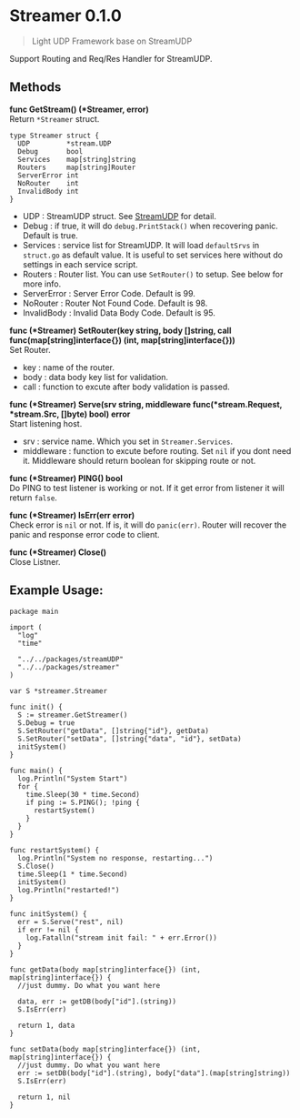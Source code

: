 # Streamer 0.1.0
> Light UDP Framework base on StreamUDP

Support Routing and Req/Res Handler for StreamUDP.

## Methods
**func GetStream() (\*Streamer, error)**  
Return `*Streamer` struct. 
```
type Streamer struct {
  UDP         *stream.UDP
  Debug       bool
  Services    map[string]string
  Routers     map[string]Router
  ServerError int
  NoRouter    int
  InvalidBody int
}
```
- UDP : StreamUDP struct. See [StreamUDP](https://github.com/NeoJRotary/streamUDP) for detail.
- Debug : if true, it will do `debug.PrintStack()` when recovering panic. Default is true.
- Services : service list for StreamUDP. It will load `defaultSrvs` in `struct.go` as default value. It is useful to set services here without do settings in each service script.
- Routers : Router list. You can use `SetRouter()` to setup. See below for more info.
- ServerError : Server Error Code. Default is 99.
- NoRouter : Router Not Found Code. Default is 98.
- InvalidBody : Invalid Data Body Code. Default is 95.
   
**func (\*Streamer) SetRouter(key string, body []string, call func(map[string]interface{}) (int, map[string]interface{}))**   
Set Router.
- key : name of the router.
- body : data body key list for validation.
- call : function to excute after body validation is passed.
   
**func (\*Streamer) Serve(srv string, middleware func(\*stream.Request, \*stream.Src, []byte) bool) error**   
Start listening host.
- srv : service name. Which you set in `Streamer.Services`.
- middleware : function to excute before routing. Set `nil` if you dont need it. Middleware should return boolean for skipping route or not.
   
**func (\*Streamer) PING() bool**   
Do PING to test listener is working or not. If it get error from listener it will return `false`.
   
**func (\*Streamer) IsErr(err error)**   
Check error is `nil` or not. If is, it will do `panic(err)`. Router will recover the panic and response error code to client.
   
**func (\*Streamer) Close()**   
Close Listner.
    
    
## Example Usage:
```
package main

import (
  "log"
  "time"

  "../../packages/streamUDP"
  "../../packages/streamer"
)

var S *streamer.Streamer

func init() {
  S := streamer.GetStreamer()
  S.Debug = true
  S.SetRouter("getData", []string{"id"}, getData)
  S.SetRouter("setData", []string{"data", "id"}, setData)
  initSystem()
}

func main() {
  log.Println("System Start")
  for {
    time.Sleep(30 * time.Second)
    if ping := S.PING(); !ping {
      restartSystem()
    }
  }
}

func restartSystem() {
  log.Println("System no response, restarting...")
  S.Close()
  time.Sleep(1 * time.Second)
  initSystem()
  log.Println("restarted!")
}

func initSystem() {
  err = S.Serve("rest", nil)
  if err != nil {
    log.Fatalln("stream init fail: " + err.Error())
  }
}

func getData(body map[string]interface{}) (int, map[string]interface{}) {
  //just dummy. Do what you want here

  data, err := getDB(body["id"].(string))
  S.IsErr(err)

  return 1, data
}

func setData(body map[string]interface{}) (int, map[string]interface{}) {
  //just dummy. Do what you want here
  err := setDB(body["id"].(string), body["data"].(map[string]string))
  S.IsErr(err)

  return 1, nil
}

```